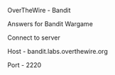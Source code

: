 OverTheWire - Bandit

Answers for Bandit Wargame

Connect to server


Host - bandit.labs.overthewire.org

Port - 2220

